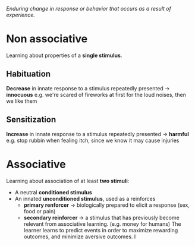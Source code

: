 _Enduring change in response or behavior that occurs as a result of experience._

# Non associative
Learning about properties of a **single stimulus**.
## Habituation
**Decrease** in innate response to a stimulus repeatedly presented -> **innocuous**
e.g. we're scared of fireworks at first for the loud noises, then we like them
## Sensitization
**Increase** in innate response to a stimulus repeatedly presented -> **harmful**
e.g. stop rubbin when fealing itch, since we know it may cause injuries

# Associative
Learning about association of at least **two stimuli**:
- A neutral **conditioned stimulus**
- An innated **unconditioned stimulus**, used as a reinforces 
	- **primary renforcer** -> biologically prepared to elicit a response (sex, food or pain)
	- **secondary reinforcer** -> a stimulus that has previously become relevant from associative learning. (e.g. money for humans)
The learner learns to predict events in order to maximize rewarding outcomes, and minimize aversive outcomes.
I
